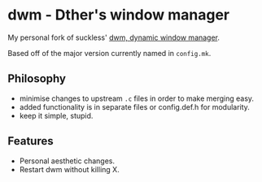 # dwm - Dther's window manager

My personal fork of suckless'
[dwm, dynamic window manager](https://dwm.suckless.org).

Based off of the major version currently named in `config.mk`.

## Philosophy

 - minimise changes to upstream `.c` files in order to make merging easy.
 - added functionality is in separate files or config.def.h for modularity.
 - keep it simple, stupid.

## Features

 - Personal aesthetic changes.
 - Restart dwm without killing X.

